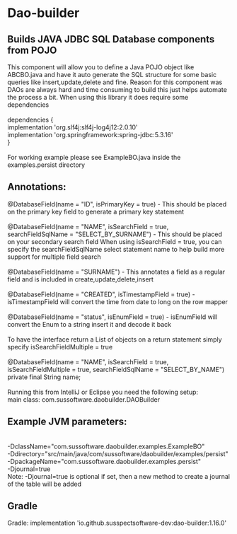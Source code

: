 # Dao-builder
<h2>Builds JAVA JDBC SQL Database components from POJO</h2>

This component will allow you to define a Java POJO object like ABCBO.java and have it auto generate the SQL structure for some basic queries like insert,update,delete and fine.
Reason for this component was DAOs are always hard and time consuming to build this just helps automate the process a bit.
When using this library it does require some dependencies
<br><br>
dependencies {<br>
   implementation 'org.slf4j:slf4j-log4j12:2.0.10'<br>
   implementation 'org.springframework:spring-jdbc:5.3.16'<br>
}<br>
<br>
For working example please see ExampleBO.java inside the examples.persist directory
<br>
<h2>Annotations:</h2>

@DatabaseField(name = "ID", isPrimaryKey = true) - This should be placed on the primary key field to generate a primary key statement
<br><br>
@DatabaseField(name = "NAME", isSearchField = true, searchFieldSqlName = "SELECT_BY_SURNAME")  - This should be placed on your secondary search field
When using isSearchField = true, you can specify the searchFieldSqlName select statement name to help build more support for multiple field search
<br><br>
@DatabaseField(name = "SURNAME")  - This annotates a field as a regular field and is included in create,update,delete,insert
<br>
<br>
@DatabaseField(name = "CREATED", isTimestampField = true)  - isTimestampField will convert the time from date to long on the row mapper
<br>
<br>
@DatabaseField(name = "status", isEnumField = true)  - isEnumField will convert the Enum to a string insert it and decode it back
<br>
<br>
To have the interface return a List of objects on a return statement simply specify isSearchFieldMultiple = true
<br><br>
@DatabaseField(name = "NAME", isSearchField = true, isSearchFieldMultiple = true, searchFieldSqlName = "SELECT_BY_NAME")
private final String name;
<br>
<br>
Running this from IntelliJ or Eclipse you need the following setup:
<br>
main class: com.sussoftware.daobuilder.DAOBuilder
<br>
<h2>Example JVM parameters:</h2>
<br>
-DclassName="com.sussoftware.daobuilder.examples.ExampleBO"
<br>
-Ddirectory="src/main/java/com/sussoftware/daobuilder/examples/persist"
<br>
-DpackageName="com.sussoftware.daobuilder.examples.persist"
<br>
-Djournal=true
<br>
Note: -Djournal=true is optional if set, then a new method to create a journal of the table will be added
<br>
<h2>Gradle</h2>
Gradle: implementation 'io.github.susspectsoftware-dev:dao-builder:1.16.0'
<br>